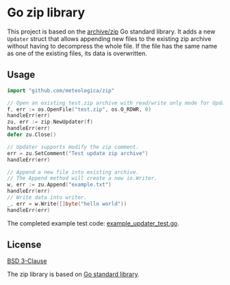 # Go zip library

This project is based on the [archive/zip](https://github.com/golang/go/tree/master/src/archive/zip) Go standard library. It adds a new `Updater` struct that allows appending new files to the existing zip archive without having to decompress the whole file. If the file has the same name as one of the existing files, its data is overwritten.

## Usage

```go
import "github.com/meteologica/zip"
```

```go
// Open an existing test.zip archive with read/write only mode for Updater.
f, err := os.OpenFile("test.zip", os.O_RDWR, 0)
handleErr(err)
zu, err := zip.NewUpdater(f)
handleErr(err)
defer zu.Close()

// Updater supports modify the zip comment.
err = zu.SetComment("Test update zip archive")
handleErr(err)

// Append a new file into existing archive.
// The Append method will create a new io.Writer.
w, err := zu.Append("example.txt")
handleErr(err)
// Write data into writer.
_, err = w.Write([]byte("hello world"))
handleErr(err)
```

The completed example test code: [example_updater_test.go](./example_updater_test.go).

## License

[BSD 3-Clause](LICENSE)

The zip library is based on [Go standard library](https://github.com/golang/go).
